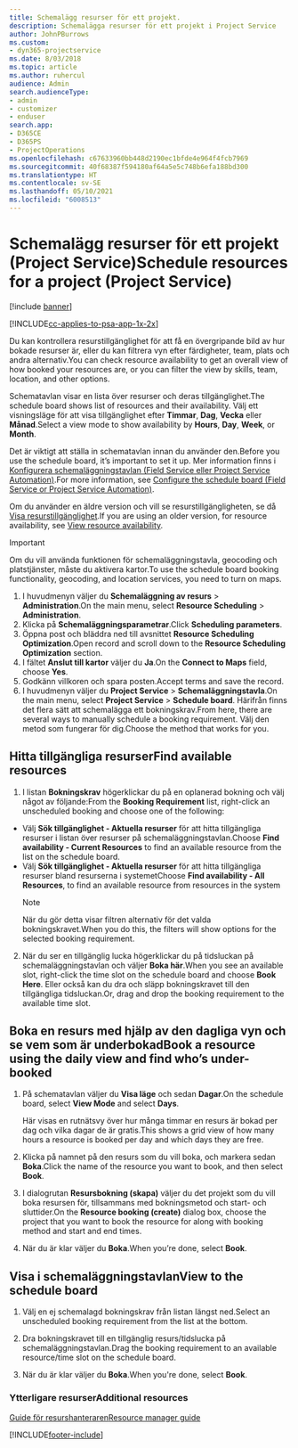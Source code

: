 ```yaml
---
title: Schemalägg resurser för ett projekt.
description: Schemalägga resurser för ett projekt i Project Service
author: JohnPBurrows
ms.custom:
- dyn365-projectservice
ms.date: 8/03/2018
ms.topic: article
ms.author: ruhercul
audience: Admin
search.audienceType:
- admin
- customizer
- enduser
search.app:
- D365CE
- D365PS
- ProjectOperations
ms.openlocfilehash: c67633960bb448d2190ec1bfde4e964f4fcb7969
ms.sourcegitcommit: 40f68387f594180af64a5e5c748b6efa188bd300
ms.translationtype: HT
ms.contentlocale: sv-SE
ms.lasthandoff: 05/10/2021
ms.locfileid: "6008513"
---
```

# <a name="schedule-resources-for-a-project-project-service"></a><span data-ttu-id="a26f6-103">Schemalägg resurser för ett projekt (Project Service)</span><span class="sxs-lookup"><span data-stu-id="a26f6-103">Schedule resources for a project (Project Service)</span></span>

[!include [banner](../includes/psa-now-project-operations.md)]

[!INCLUDE[cc-applies-to-psa-app-1x-2x](../includes/cc-applies-to-psa-app-1x-2x.md)]

<span data-ttu-id="a26f6-104">Du kan kontrollera resurstillgänglighet för att få en övergripande bild av hur bokade resurser är, eller du kan filtrera vyn efter färdigheter, team, plats och andra alternativ.</span><span class="sxs-lookup"><span data-stu-id="a26f6-104">You can check resource availability to get an overall view of how booked your resources are, or you can filter the view by skills, team, location, and other options.</span></span>  
  
<span data-ttu-id="a26f6-105">Schematavlan visar en lista över resurser och deras tillgänglighet.</span><span class="sxs-lookup"><span data-stu-id="a26f6-105">The schedule board shows list of resources and their availability.</span></span> <span data-ttu-id="a26f6-106">Välj ett visningsläge för att visa tillgänglighet efter **Timmar**, **Dag**, **Vecka** eller **Månad**.</span><span class="sxs-lookup"><span data-stu-id="a26f6-106">Select a view mode to show availability by **Hours**, **Day**, **Week**, or **Month**.</span></span>  
  
<span data-ttu-id="a26f6-107">Det är viktigt att ställa in schematavlan innan du använder den.</span><span class="sxs-lookup"><span data-stu-id="a26f6-107">Before you use the schedule board, it’s important to set it up.</span></span> <span data-ttu-id="a26f6-108">Mer information finns i [Konfigurera schemaläggningstavlan (Field Service eller Project Service Automation)](/dynamics365/field-service/configure-schedule-board).</span><span class="sxs-lookup"><span data-stu-id="a26f6-108">For more information, see [Configure the schedule board (Field Service or Project Service Automation)](/dynamics365/field-service/configure-schedule-board).</span></span>
  
<span data-ttu-id="a26f6-109">Om du använder en äldre version och vill se resurstillgängligheten, se då [Visa resurstillgänglighet](../psa/view-resource-availability.md).</span><span class="sxs-lookup"><span data-stu-id="a26f6-109">If you are using an older version, for resource availability, see [View resource availability](../psa/view-resource-availability.md).</span></span>  

> [!IMPORTANT]
>  <span data-ttu-id="a26f6-110">Om du vill använda funktionen för schemaläggningstavla, geocoding och platstjänster, måste du aktivera kartor.</span><span class="sxs-lookup"><span data-stu-id="a26f6-110">To use the schedule board booking functionality, geocoding, and location services, you need to turn on maps.</span></span>  
> 
> 1. <span data-ttu-id="a26f6-111">I huvudmenyn väljer du **Schemaläggning av resurs** > **Administration**.</span><span class="sxs-lookup"><span data-stu-id="a26f6-111">On the main menu, select **Resource Scheduling** > **Administration**.</span></span>  
> 2. <span data-ttu-id="a26f6-112">Klicka på **Schemaläggningsparametrar**.</span><span class="sxs-lookup"><span data-stu-id="a26f6-112">Click **Scheduling parameters**.</span></span>  
> 3. <span data-ttu-id="a26f6-113">Öppna post och bläddra ned till avsnittet **Resource Scheduling Optimization**.</span><span class="sxs-lookup"><span data-stu-id="a26f6-113">Open record and scroll down to the **Resource Scheduling Optimization** section.</span></span>  
> 4. <span data-ttu-id="a26f6-114">I fältet **Anslut till kartor** väljer du **Ja**.</span><span class="sxs-lookup"><span data-stu-id="a26f6-114">On the **Connect to Maps** field, choose **Yes**.</span></span>  
> 5. <span data-ttu-id="a26f6-115">Godkänn villkoren och spara posten.</span><span class="sxs-lookup"><span data-stu-id="a26f6-115">Accept terms and save the record.</span></span>  
> 6. <span data-ttu-id="a26f6-116">I huvudmenyn väljer du **Project Service** > **Schemaläggningstavla**.</span><span class="sxs-lookup"><span data-stu-id="a26f6-116">On the main menu, select **Project Service** > **Schedule board**.</span></span> <span data-ttu-id="a26f6-117">Härifrån finns det flera sätt att schemalägga ett bokningskrav.</span><span class="sxs-lookup"><span data-stu-id="a26f6-117">From here, there are several ways to manually schedule a booking requirement.</span></span> <span data-ttu-id="a26f6-118">Välj den metod som fungerar för dig.</span><span class="sxs-lookup"><span data-stu-id="a26f6-118">Choose the method that works for you.</span></span>
  
## <a name="find-available-resources"></a><span data-ttu-id="a26f6-119">Hitta tillgängliga resurser</span><span class="sxs-lookup"><span data-stu-id="a26f6-119">Find available resources</span></span>

1.  <span data-ttu-id="a26f6-120">I listan **Bokningskrav** högerklickar du på en oplanerad bokning och välj något av följande:</span><span class="sxs-lookup"><span data-stu-id="a26f6-120">From the **Booking Requirement** list, right-click an unscheduled booking and choose one of the following:</span></span>  
  
- <span data-ttu-id="a26f6-121">Välj **Sök tillgänglighet - Aktuella resurser** för att hitta tillgängliga resurser i listan över resurser på schemaläggningstavlan.</span><span class="sxs-lookup"><span data-stu-id="a26f6-121">Choose **Find availability - Current Resources** to find an available resource from the list on the schedule board.</span></span>  
- <span data-ttu-id="a26f6-122">Välj **Sök tillgänglighet - Aktuella resurser** för att hitta tillgängliga resurser bland resurserna i systemet</span><span class="sxs-lookup"><span data-stu-id="a26f6-122">Choose **Find availability - All Resources**, to find an available resource from resources in the system</span></span>  
   > [!NOTE]
   >  <span data-ttu-id="a26f6-123">När du gör detta visar filtren alternativ för det valda bokningskravet.</span><span class="sxs-lookup"><span data-stu-id="a26f6-123">When you do this, the filters will show options for the selected booking requirement.</span></span>  
  
2. <span data-ttu-id="a26f6-124">När du ser en tillgänglig lucka högerklickar du på tidsluckan på schemaläggningstavlan och väljer **Boka här**.</span><span class="sxs-lookup"><span data-stu-id="a26f6-124">When you see an available slot, right-click the time slot on the schedule board and choose **Book Here**.</span></span> <span data-ttu-id="a26f6-125">Eller också kan du dra och släpp bokningskravet till den tillgängliga tidsluckan.</span><span class="sxs-lookup"><span data-stu-id="a26f6-125">Or, drag and drop the booking requirement to the available time slot.</span></span>  
  

## <a name="book-a-resource-using-the-daily-view-and-find-whos-under-booked"></a><span data-ttu-id="a26f6-126">Boka en resurs med hjälp av den dagliga vyn och se vem som är underbokad</span><span class="sxs-lookup"><span data-stu-id="a26f6-126">Book a resource using the daily view and find who’s under-booked</span></span>
  
1.  <span data-ttu-id="a26f6-127">På schematavlan väljer du **Visa läge** och sedan **Dagar**.</span><span class="sxs-lookup"><span data-stu-id="a26f6-127">On the schedule board, select **View Mode** and select **Days**.</span></span>  
  
    <span data-ttu-id="a26f6-128">Här visas en rutnätsvy över hur många timmar en resurs är bokad per dag och vilka dagar de är gratis.</span><span class="sxs-lookup"><span data-stu-id="a26f6-128">This shows a grid view of how many hours a resource is booked per day and which days they are free.</span></span>  
  
2.  <span data-ttu-id="a26f6-129">Klicka på namnet på den resurs som du vill boka, och markera sedan **Boka**.</span><span class="sxs-lookup"><span data-stu-id="a26f6-129">Click the name of the resource you want to book, and then select **Book**.</span></span>  
  
3.  <span data-ttu-id="a26f6-130">I dialogrutan **Resursbokning (skapa)** väljer du det projekt som du vill boka resursen för, tillsammans med bokningsmetod och start- och sluttider.</span><span class="sxs-lookup"><span data-stu-id="a26f6-130">On the **Resource booking (create)** dialog box, choose the project that you want to book the resource for along with booking method and start and end times.</span></span>  
  
4.  <span data-ttu-id="a26f6-131">När du är klar väljer du **Boka**.</span><span class="sxs-lookup"><span data-stu-id="a26f6-131">When you’re done, select **Book**.</span></span>  
  
## <a name="view-to-the-schedule-board"></a><span data-ttu-id="a26f6-132">Visa i schemaläggningstavlan</span><span class="sxs-lookup"><span data-stu-id="a26f6-132">View to the schedule board</span></span>
  
1.  <span data-ttu-id="a26f6-133">Välj en ej schemalagd bokningskrav från listan längst ned.</span><span class="sxs-lookup"><span data-stu-id="a26f6-133">Select an unscheduled booking requirement from the list at the bottom.</span></span>  
  
2.  <span data-ttu-id="a26f6-134">Dra bokningskravet till en tillgänglig resurs/tidslucka på schemaläggningstavlan.</span><span class="sxs-lookup"><span data-stu-id="a26f6-134">Drag the booking requirement to an available resource/time slot on the schedule board.</span></span>  
  
3.  <span data-ttu-id="a26f6-135">När du är klar väljer du **Boka**.</span><span class="sxs-lookup"><span data-stu-id="a26f6-135">When you're done, select **Book**.</span></span>  
  
### <a name="additional-resources"></a><span data-ttu-id="a26f6-136">Ytterligare resurser</span><span class="sxs-lookup"><span data-stu-id="a26f6-136">Additional resources</span></span>  
 [<span data-ttu-id="a26f6-137">Guide för resurshanteraren</span><span class="sxs-lookup"><span data-stu-id="a26f6-137">Resource manager guide</span></span>](../psa/resource-manager-guide.md)


[!INCLUDE[footer-include](../includes/footer-banner.md)]